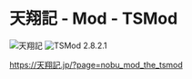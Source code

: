 # 天翔記 - Mod - TSMod

![天翔記](https://img.shields.io/badge/天翔記-with_PK-6479ff.svg)
![TSMod 2.8.2.1](https://img.shields.io/badge/TSMod-2.8.2.1-6479ff.svg)

https://天翔記.jp/?page=nobu_mod_the_tsmod